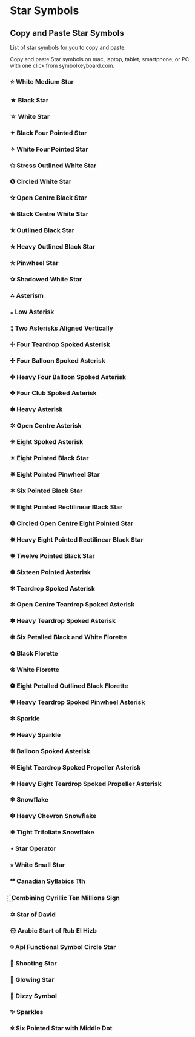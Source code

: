 # Star Symbols
## Copy and Paste Star Symbols
List of star symbols for you to copy and paste.

Copy and paste Star symbols on mac, laptop, tablet, smartphone, or PC with one click from symbolkeyboard.com.
### ⭐ White Medium Star
### ★ Black Star
### ☆ White Star
### ✦ Black Four Pointed Star
### ✧ White Four Pointed Star
### ✩ Stress Outlined White Star
### ✪ Circled White Star
### ✫ Open Centre Black Star
### ✬ Black Centre White Star
### ✭ Outlined Black Star
### ✮ Heavy Outlined Black Star
### ✯ Pinwheel Star
### ✰ Shadowed White Star
### ⁂ Asterism
### ⁎ Low Asterisk
### ⁑ Two Asterisks Aligned Vertically
### ✢ Four Teardrop Spoked Asterisk
### ✣ Four Balloon Spoked Asterisk
### ✤ Heavy Four Balloon Spoked Asterisk
### ✥ Four Club Spoked Asterisk
### ✱ Heavy Asterisk
### ✲ Open Centre Asterisk
### ✳ Eight Spoked Asterisk
### ✴ Eight Pointed Black Star
### ✵ Eight Pointed Pinwheel Star
### ✶ Six Pointed Black Star
### ✷ Eight Pointed Rectilinear Black Star
### ❂ Circled Open Centre Eight Pointed Star
### ✸ Heavy Eight Pointed Rectilinear Black Star
### ✹ Twelve Pointed Black Star
### ✺ Sixteen Pointed Asterisk
### ✻ Teardrop Spoked Asterisk
### ✼ Open Centre Teardrop Spoked Asterisk
### ✽ Heavy Teardrop Spoked Asterisk
### ✾ Six Petalled Black and White Florette
### ✿ Black Florette
### ❀ White Florette
### ❁ Eight Petalled Outlined Black Florette
### ❃ Heavy Teardrop Spoked Pinwheel Asterisk
### ❇ Sparkle
### ❈ Heavy Sparkle
### ❉ Balloon Spoked Asterisk
### ❊ Eight Teardrop Spoked Propeller Asterisk
### ❋ Heavy Eight Teardrop Spoked Propeller Asterisk
### ❄ Snowflake
### ❆ Heavy Chevron Snowflake
### ❅ Tight Trifoliate Snowflake
### ⋆ Star Operator
### ⭒ White Small Star
### ᕯ Canadian Syllabics Tth
### ꙰  Combining Cyrillic Ten Millions Sign
### ✡ Star of David
### ۞ Arabic Start of Rub El Hizb
### ⍟ Apl Functional Symbol Circle Star
### 🌠 Shooting Star
### 🌟 Glowing Star
### 💫 Dizzy Symbol
### ✨ Sparkles
### 🔯 Six Pointed Star with Middle Dot
